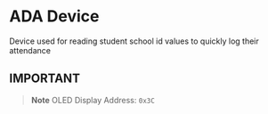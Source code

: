 # ADA Device

Device used for reading student school id values to quickly log their attendance

## IMPORTANT

> **Note**
> OLED Display Address: `0x3C`